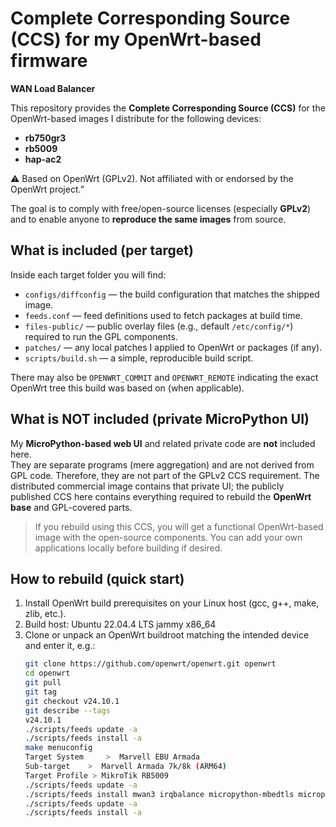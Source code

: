 # Complete Corresponding Source (CCS) for my OpenWrt-based firmware

**WAN Load Balancer**

This repository provides the **Complete Corresponding Source (CCS)** for the OpenWrt-based images I distribute for the following devices:

- **rb750gr3**
- **rb5009**
- **hap-ac2**

⚠️ Based on OpenWrt (GPLv2). Not affiliated with or endorsed by the OpenWrt project.”

The goal is to comply with free/open-source licenses (especially **GPLv2**) and to enable anyone to **reproduce the same images** from source.

## What is included (per target)
Inside each target folder you will find:

- `configs/diffconfig` — the build configuration that matches the shipped image.
- `feeds.conf` — feed definitions used to fetch packages at build time.
- `files-public/` — public overlay files (e.g., default `/etc/config/*`) required to run the GPL components.
- `patches/` — any local patches I applied to OpenWrt or packages (if any).
- `scripts/build.sh` — a simple, reproducible build script.

There may also be `OPENWRT_COMMIT` and `OPENWRT_REMOTE` indicating the exact OpenWrt tree this build was based on (when applicable).

## What is NOT included (private MicroPython UI)
My **MicroPython-based web UI** and related private code are **not** included here.  
They are separate programs (mere aggregation) and are not derived from GPL code. Therefore, they are not part of the GPLv2 CCS requirement. The distributed commercial image contains that private UI; the publicly published CCS here contains everything required to rebuild the **OpenWrt base** and GPL-covered parts.

> If you rebuild using this CCS, you will get a functional OpenWrt-based image with the open-source components. You can add your own applications locally before building if desired.

## How to rebuild (quick start)
1. Install OpenWrt build prerequisites on your Linux host (gcc, g++, make, zlib, etc.).
2. Build host: Ubuntu 22.04.4 LTS jammy x86_64
3. Clone or unpack an OpenWrt buildroot matching the intended device and enter it, e.g.:
   ```bash
   git clone https://github.com/openwrt/openwrt.git openwrt
   cd openwrt
   git pull
   git tag
   git checkout v24.10.1
   git describe --tags
   v24.10.1
   ./scripts/feeds update -a
   ./scripts/feeds install -a
   make menuconfig
   Target System	 >  Marvell EBU Armada
   Sub-target	 >  Marvell Armada 7k/8k (ARM64)
   Target Profile > MikroTik RB5009
   ./scripts/feeds update -a
   ./scripts/feeds install mwan3 irqbalance micropython-mbedtls micropython-lib
   ./scripts/feeds update -a
   ./scripts/feeds install -a


